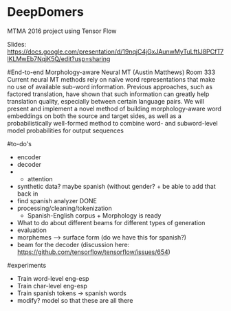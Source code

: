 # DeepDomers
MTMA 2016 project using Tensor Flow

Slides: https://docs.google.com/presentation/d/19nqjC4jGxJAunwMyTuLftIJ8PCfT7lKLMwEb7NqjK5Q/edit?usp=sharing

#End-to-end Morphology-aware Neural MT (Austin Matthews)
Room 333
Current neural MT methods rely on naïve word representations that make no use of available sub-word information. Previous approaches, such as factored translation, have shown that such information can greatly help translation quality, especially between certain language pairs. We will present and implement a novel method of building morphology-aware word embeddings on both the source and target sides, as well as a probabilistically well-formed method to combine word- and subword-level model probabilities for output sequences


#to-do's
- encoder
- decoder
- + attention
- synthetic data? maybe spanish (without gender? + be able to add that back in
- find spanish analyzer DONE
- processing/cleaning/tokenization
  - Spanish-English corpus + Morphology is ready
- What to do about different beams for different types of generation
- evaluation
- morphemes --> surface form (do we have this for spanish?)
- beam for the decoder (discussion here: https://github.com/tensorflow/tensorflow/issues/654)

#experiments
- Train word-level eng-esp
- Train char-level eng-esp
- Train spanish tokens -> spanish words
- modify? model so that these are all there
